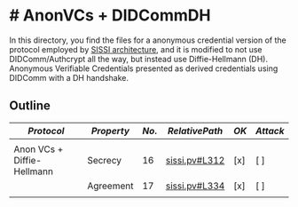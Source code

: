 # # AnonVCs + DIDCommDH

In this directory, you find the files for a anonymous credential version of the protocol employed by [SISSI architecture](https://dl.acm.org/doi/abs/10.1145/3543507.3583409), and it is modified to not use DIDComm/Authcrypt all the way, but instead use Diffie-Hellmann (DH). Anonymous Verifiable Credentials presented as derived credentials using DIDComm with a DH handshake.

## Outline

$Protocol$ | $Property$ | $No.$ | $Relative Path$ | $OK$ | $Attack$ 
---|---|---|---|---|---
|||||
Anon VCs + Diffie-Hellmann | Secrecy | 16 | [sissi.pv#L312](sissi.pv#L312) |  [x]  | [ ]
 | | Agreement | 17 | [sissi.pv#L334](sissi.pv#L334) |  [x]  | [ ]
|||||